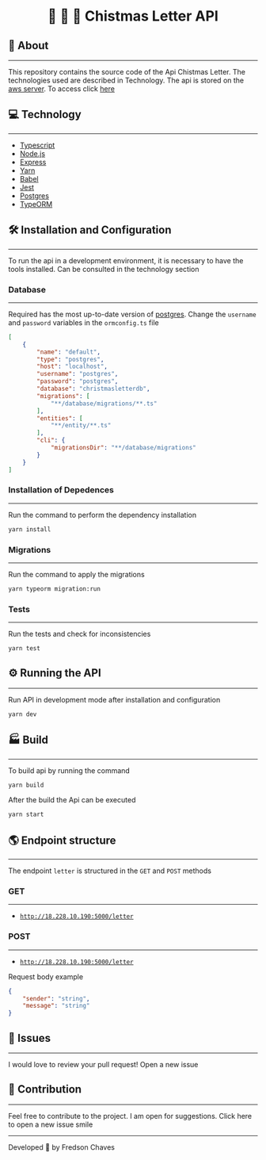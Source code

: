 <h1 align="center">
    🎅 🎁 🎄 Chistmas Letter API
</h1>
<!--
<p align="center">
  <a href="#🎅-test">Test</a>&nbsp;&nbsp;&nbsp;|&nbsp;&nbsp;&nbsp;
  <a href="#computer-tecnologias">Tecnologias</a>&nbsp;&nbsp;&nbsp;|&nbsp;&nbsp;&nbsp;
  <a href="#rocket-features">Features</a>&nbsp;&nbsp;&nbsp;|&nbsp;&nbsp;&nbsp;
  <a href="#warning-requisitos">Requisitos</a>&nbsp;&nbsp;&nbsp;|&nbsp;&nbsp;&nbsp;
  <a href="#card_index_dividers-como-acessar">Como acessar</a>&nbsp;&nbsp;&nbsp;|&nbsp;&nbsp;&nbsp;
  <a href="#postbox-perguntas-e-respostas">Perguntas e Respostas</a>
</p>
-->

## 🚀 About

---

This repository contains the source code of the Api Chistmas Letter. The technologies used are described in Technology. The api is stored on the [aws server](https://aws.amazon.com/pt/). To access click [here](http://18.228.10.190:5000/letter)

## 💻 Technology

---

- [Typescript](https://www.typescriptlang.org/)
- [Node.js](https://nodejs.org/en/)
- [Express](https://expressjs.com/pt-br/)
- [Yarn](https://yarnpkg.com/)
- [Babel](https://babeljs.io/)
- [Jest](https://jestjs.io/)
- [Postgres](https://www.postgresql.org/)
- [TypeORM](https://typeorm.io/#/)

## 🛠️ Installation and Configuration

---

To run the api in a development environment, it is necessary to have the tools installed. Can be consulted in the technology section

### Database

---

Required has the most up-to-date version of [postgres](https://www.postgresql.org/). Change the `username` and `password` variables in the `ormconfig.ts` file

```json
[
    {
        "name": "default",
        "type": "postgres",
        "host": "localhost",
        "username": "postgres",
        "password": "postgres",
        "database": "christmasletterdb",
        "migrations": [
            "**/database/migrations/**.ts"
        ],
        "entities": [
            "**/entity/**.ts"
        ],
        "cli": {
            "migrationsDir": "**/database/migrations"
        }
    }
]
```

### Installation of Depedences

---

Run the command to perform the dependency installation

```bash
yarn install
```

### Migrations

---

Run the command to apply the migrations

```bash
yarn typeorm migration:run
```

### Tests

---

Run the tests and check for inconsistencies

```bash
yarn test
```

## ⚙️ Running the API

---

Run API in development mode after installation and configuration

```bash
yarn dev
```

## 🏭 Build

---

To build api by running the command

```bash
yarn build
```

After the build the Api can be executed

```bash
yarn start
```

## 🌎 Endpoint structure

---

The endpoint `letter` is structured in the `GET` and `POST` methods

### GET

---

- [`http://18.228.10.190:5000/letter`](http://18.228.10.190:5000/letter)

### POST

---

- [`http://18.228.10.190:5000/letter`](http://18.228.10.190:5000/letter)

Request body example 

```json
{
    "sender": "string",
    "message": "string"
}
```

## 🐛 Issues

---

I would love to review your pull request! Open a new issue

## 🤝 Contribution

---

Feel free to contribute to the project. I am open for suggestions. Click here to open a new issue smile


---
Developed :blue_heart: by  Fredson Chaves
